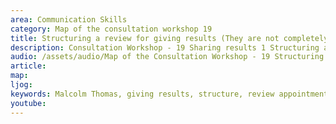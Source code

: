 ```yaml
---
area: Communication Skills
category: Map of the consultation workshop 19
title: Structuring a review for giving results (They are not completely normal)
description: Consultation Workshop - 19 Sharing results 1 Structuring a review for giving results (They are not completely normal)
audio: /assets/audio/Map of the Consultation Workshop - 19 Structuring a review for giving results (They are not completely normal) - MQ.mp3
article: 
map:
ljog:  
keywords: Malcolm Thomas, giving results, structure, review appointment, abnormal results
youtube: 
--- 
```

